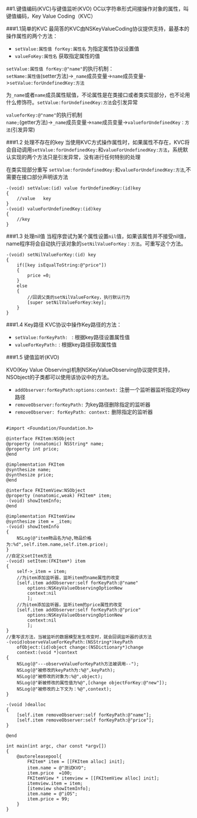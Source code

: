 
##1.键值编码(KVC)与键值监听(KVO)
   OC以字符串形式间接操作对象的属性，叫键值编码，Key Value Coding（KVC）
   
###1.1简单的KVC
最简答的KVC由NSKeyValueCoding协议提供支持，最基本的操作属性的两个方法：

- `setValue:属性值 forKey:属性名`  为指定属性协议设置值
- `valueFoKey:属性名`  获取指定属性的值

`setValue:属性值 forKey:@"name"`的执行机制：<br />
`setName:属性值`(setter方法)->`_name`成员变量->`name`成员变量->`setValue:forUndefinedKey:方法`

为`_name`或者`name`成员属性赋值，不论属性是在类接口或者类实现部分，也不论用什么修饰符。`setValue:forUndefinedKey:方法`会引发异常

`valueforKey:@"name"`的执行机制<br />
`name;`(getter方法)->`_name`成员变量->`name`成员变量->`valueforUndefinedKey：方法`(引发异常)


###1.2 处理不存在的key
当使用KVC方式操作属性时，如果属性不存在，KVC将会自动调用`setValue:forUndefinedKey:`和`valueForUndefinedKey:方法`，系统默认实现的两个方法只是引发异常，没有进行任何特别的处理

在类实现部分重写 `setValue:forUndefinedKey:`和`valueForUndefinedKey:方法`,不需要在接口部分声明该方法

```
-(void) setValue:(id) value forUndefinedKey:(id)key
{
	//value   key
}
-(void) valueForUndefinedKey:(id)key
{
	//key
}
```

###1.3  处理nil值
当程序尝试为某个属性设置`nil`值，如果该属性并不接受nil值，name程序将会自动执行该对象的`setNilValueForKey：方法`。可重写这个方法。

```
-(void) setNilValueForKey:(id) key
{
	if([key isEqualToString:@"price"])
	{
		price =0;
	}
	else
	{
		//回调父类的setNilValueForKey，执行默认行为
		[super setNilValueForKey:key];
	}
}
```

###1.4 Key路径
KVC协议中操作Key路径的方法：<br />

+ `setValue:forKeyPath: ` : 根据key路径设置属性值
+ `valueForKeyPath:` : 根据key路径获取属性值


###1.5 键值监听(KVO)

KVO(Key Value Observing)机制NSKeyValueObserving协议提供支持，NSObject的子类都可以使用该协议中的方法。

* `addObserver:forKeyPath:options:context:` 注册一个监听器监听指定的key路径
* `removeObserver:forKeyPath:`  为key路径删除指定的监听器
* `removeObserver: forKeyPath: context:` 删除指定的监听器


```

#import <Foundation/Foundation.h>

@interface FKItem:NSObject
@property (nonatomic) NSString* name;
@property int price;
@end

@implementation FKItem
@synthesize name;
@synthesize price;
@end

@interface FKItemView:NSObject
@property (nonatomic,weak) FKItem* item;
-(void) showItemInfo;
@end

@implementation FKItemView
@synthesize item = _item;
-(void) showItemInfo
{
	NSLog(@"item物品名为%@,物品价格为:%d",self.item.name,self.item.price);
}
//自定义setItem方法
-(void) setItem:(FKItem*) item
{
	self->_item = item;
	//为item添加监听器，监听item的name属性的改变
	[self.item addObserver:self forKeyPath:@"name"
		options:NSKeyValueObservingOptionNew
		context:nil
		];
	//为item添加监听器，监听item的price属性的改变
	[self.item addObserver:self forKeyPath:@"price"
		options:NSKeyValueObservingOptionNew
		context:nil
		];
}
//重写该方法，当被监听的数据模型发生改变时，就会回调监听器的该方法
-(void)observeValueForKeyPath:(NSString*)keyPath 
	ofObject:(id)object change:(NSDictionary*)change
	context:(void *)context
{
	NSLog(@"---observeValueForKeyPath方法被调用--");
	NSLog(@"被修改的keyPath为:%@",keyPath);
	NSLog(@"被修改的对象为:%@",object);
	NSLog(@"新被修改的属性值为%@",[change objectForKey:@"new"]);
	NSLog(@"被修改的上下文为：%@",context);
}

-(void )dealloc
{
	[self.item removeObserver:self forKeyPath:@"name"];
	[self.item removeObserver:self forKeyPath:@"price"];
}

@end

int main(int argc, char const *argv[])
{
	@autoreleasepool{
		FKItem* item = [[FKItem alloc] init];
		item.name = @"测试KVO";
		item.price  =100;
		FKItemView * itemview = [[FKItemView alloc] init];
		itemview.item = item;
		[itemview showItemInfo];
		item.name = @"iOS";
		item.price = 99;
	}
}
```










